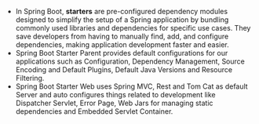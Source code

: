 - In Spring Boot, **starters** are pre-configured dependency modules designed to simplify the setup of a Spring application by bundling commonly used libraries and dependencies for specific use cases. They save developers from having to manually find, add, and configure dependencies, making application development faster and easier.
- Spring Boot Starter Parent provides default configurations for our applications such as Configuration, Dependency Management, Source Encoding and Default Plugins, Default Java Versions and Resource Filtering.
- Spring Boot Starter Web uses Spring MVC, Rest and Tom Cat as default Server and auto configures things related to development like Dispatcher Servlet, Error Page, Web Jars for managing static dependencies and Embedded Servlet Container.